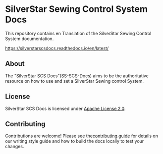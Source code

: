 # SilverStar Sewing Control System Docs

This repository contains en Translation of the SilverStar Sewing Control System documentation.

https://silverstarscsdocs.readthedocs.io/en/latest/

## About

The "SilverStar SCS Docs"(SS-SCS-Docs) aims to be the authoritative resource on how to use and set a SilverStar Sewing control System.

## License

SilverStar SCS Docs is licensed under [Apache License 2.0](LICENSE).

## Contributing

Contributions are welcome! Please see the[contributing guide](https://silverstarscsdocs.readthedocs.io/en/latest/contribute.html) for details on our writing style guide and how to build
the docs locally to test your changes.
